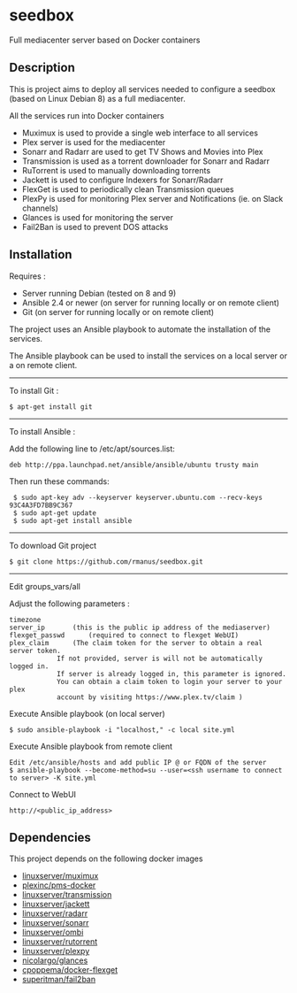 # seedbox
Full mediacenter server based on Docker containers

## Description

This is project aims to deploy all services needed to configure a seedbox 
(based on Linux Debian 8) as a full mediacenter.

All the services run into Docker containers

- Muximux is used to provide a single web interface to all services
- Plex server is used for the mediacenter
- Sonarr and Radarr are used to get TV Shows and Movies into Plex
- Transmission is used as a torrent downloader for Sonarr and Radarr
- RuTorrent is used to manually downloading torrents
- Jackett is used to configure Indexers for Sonarr/Radarr
- FlexGet is used to periodically clean Transmission queues
- PlexPy is used for monitoring Plex server and Notifications (ie. on Slack channels)
- Glances is used for monitoring the server
- Fail2Ban is used to prevent DOS attacks


## Installation

Requires : 
 - Server running Debian (tested on 8 and 9)
 - Ansible 2.4 or newer (on server for running locally or on remote client)
 - Git (on server for running locally or on remote client)
		   
The project uses an Ansible playbook to automate the installation of the services.

The Ansible playbook can be used to install the services on a local server or
a on remote client.

----------
To install Git :

	$ apt-get install git
	
----------
To install Ansible : 
 
Add the following line to /etc/apt/sources.list:

	deb http://ppa.launchpad.net/ansible/ansible/ubuntu trusty main

Then run these commands:

     $ sudo apt-key adv --keyserver keyserver.ubuntu.com --recv-keys 93C4A3FD7BB9C367
     $ sudo apt-get update
     $ sudo apt-get install ansible
     
----------
To download Git project
    
	$ git clone https://github.com/rmanus/seedbox.git

---------
Edit groups_vars/all
 
Adjust the following parameters :
  
	timezone
	server_ip  		(this is the public ip address of the mediaserver)
	flexget_passwd 		(required to connect to flexget WebUI)
	plex_claim 		(The claim token for the server to obtain a real server token. 
				If not provided, server is will not be automatically logged in. 
				If server is already logged in, this parameter is ignored. 
				You can obtain a claim token to login your server to your plex 
				account by visiting https://www.plex.tv/claim )
			  
Execute Ansible playbook (on local server)
 
	$ sudo ansible-playbook -i "localhost," -c local site.yml
	
Execute Ansible playbook from remote client

	Edit /etc/ansible/hosts and add public IP @ or FQDN of the server
  	$ ansible-playbook --become-method=su --user=<ssh username to connect to server> -K site.yml
  
Connect to WebUI
 
	http://<public_ip_address>
  
## Dependencies

This project depends on the following docker images

- [linuxserver/muximux](https://hub.docker.com/r/linuxserver/muximux)
- [plexinc/pms-docker](https://hub.docker.com/r/plexinc/pms-docker)
- [linuxserver/transmission](https://hub.docker.com/r/linuxserver/transmission)
- [linuxserver/jackett](https://hub.docker.com/r/linuxserver/jackett)
- [linuxserver/radarr](https://hub.docker.com/r/linuxserver/radarr)
- [linuxserver/sonarr](https://hub.docker.com/r/linuxserver/sonarr)
- [linuxserver/ombi](https://hub.docker.com/r/linuxserver/ombi)
- [linuxserver/rutorrent](https://hub.docker.com/r/linuxserver/rutorrent)
- [linuxserver/plexpy](https://hub.docker.com/r/linuxserver/plexpy/)
- [nicolargo/glances](https://hub.docker.com/r/nicolargo/glances/)
- [cpoppema/docker-flexget](https://hub.docker.com/r/cpoppema/docker-flexget/)
- [superitman/fail2ban](https://hub.docker.com/r/superitman/fail2ban)
